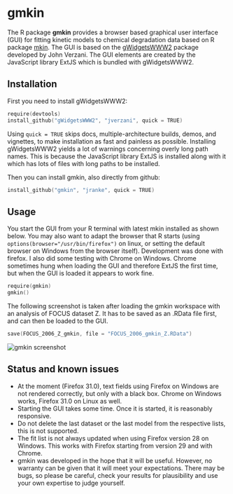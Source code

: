 # gmkin

The R package **gmkin** provides a browser based graphical user interface (GUI) for
fitting kinetic models to chemical degradation data based on R package
[mkin](http://github.com/jranke/mkin). The GUI is based on the 
[gWidgetsWWW2](http://github.com/jverzani/gWidgetsWWW2) package developed by
John Verzani. The GUI elements are created by the JavaScript library
ExtJS which is bundled with gWidgetsWWW2.

## Installation

First you need to install gWidgetsWWW2:

```s
require(devtools)
install_github("gWidgetsWWW2", "jverzani", quick = TRUE)
```

Using `quick = TRUE` skips docs, multiple-architecture builds, demos, and
vignettes, to make installation as fast and painless as possible.
Installing gWidgetsWWW2 yields a lot of warnings concerning overly long path
names. This is because the JavaScript library ExtJS is installed 
along with it which has lots of files with long paths to be installed.

Then you can install gmkin, also directly from github:

```s
install_github("gmkin", "jranke", quick = TRUE)
```

## Usage

You start the GUI from your R terminal with latest mkin installed as shown below. 
You may also want to adapt the browser that R starts (using
`options(browser="/usr/bin/firefox")` on linux, or setting the default browser
on Windows from the browser itself). Development was done with firefox. I also
did some testing with Chrome on Windows. Chrome sometimes hung when loading
the GUI and therefore ExtJS the first time, but when the GUI is loaded it appears
to work fine.

```s
require(gmkin)
gmkin()
```

The following screenshot is taken after loading the gmkin workspace with
an analysis of FOCUS dataset Z. It has to be saved as an .RData file 
first, and can then be loaded to the GUI.

```s
save(FOCUS_2006_Z_gmkin, file = "FOCUS_2006_gmkin_Z.RData")
```

![gmkin screenshot](gmkin_screenshot.png)

## Status and known issues

- At the moment (Firefox 31.0), text fields using Firefox on Windows are not rendered 
  correctly, but only with a black box. Chrome on Windows works, Firefox 31.0 on Linux as well.
- Starting the GUI takes some time. Once it is started, it is reasonably responsive.
- Do not delete the last dataset or the last model from the respective lists,
  this is not supported.
- The fit list is not always updated when using Firefox version 28 on Windows. This
  works with Firefox starting from version 29 and with Chrome.
- gmkin was developed in the hope that it will be useful. However, no warranty can be 
  given that it will meet your expectations. There may be bugs, so please be
  careful, check your results for plausibility and use your own expertise to judge
  yourself.
